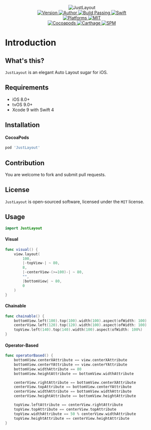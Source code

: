 
<p align="center">
  <img src="https://i.loli.net/2018/01/05/5a4f153d36a21.png" alt="JustLayout">
  <br/><a href="https://cocoapods.org/pods/JustLayout">
  <img alt="Version" src="https://img.shields.io/badge/version-1.1.2-brightgreen.svg">
  <img alt="Author" src="https://img.shields.io/badge/author-Meniny-blue.svg">
  <img alt="Build Passing" src="https://img.shields.io/badge/build-passing-brightgreen.svg">
  <img alt="Swift" src="https://img.shields.io/badge/swift-4.0%2B-orange.svg">
  <br/>
  <img alt="Platforms" src="https://img.shields.io/badge/platform-iOS%20%7C%20tvOS-lightgrey.svg">
  <img alt="MIT" src="https://img.shields.io/badge/license-MIT-blue.svg">
  <br/>
  <img alt="Cocoapods" src="https://img.shields.io/badge/cocoapods-compatible-brightgreen.svg">
  <img alt="Carthage" src="https://img.shields.io/badge/carthage-working%20on-red.svg">
  <img alt="SPM" src="https://img.shields.io/badge/swift%20package%20manager-compatible-brightgreen.svg">
  </a>
</p>

# Introduction

## What's this?

`JustLayout` is an elegant Auto Layout sugar for iOS.

## Requirements

* iOS 8.0+
* tvOS 9.0+
* Xcode 9 with Swift 4

## Installation

#### CocoaPods

```ruby
pod 'JustLayout'
```

## Contribution

You are welcome to fork and submit pull requests.

## License

`JustLayout` is open-sourced software, licensed under the `MIT` license.

## Usage

```swift
import JustLayout
```

#### Visual

```swift
func visual() {
    view.layout(
        100,
        |-topView-| ~ 80,
        8,
        |-centerView-(>=100)-| ~ 80,
        "",
        |bottomView| ~ 80,
        0
    )
}
```

#### Chainable

```swift
func chainable() {
    bottomView.left(100).top(100).width(100).aspect(ofWidth: 100)
    centerView.left(120).top(120).width(100).aspect(ofWidth: 100)
    topView.left(140).top(140).width(100).aspect(ofWidth: 100%)
}
```

#### Operator-Based

```swift
func operatorBased() {
    bottomView.centerXAttribute == view.centerXAttribute
    bottomView.centerYAttribute == view.centerYAttribute
    bottomView.widthAttribute == 80
    bottomView.heightAttribute == bottomView.widthAttribute

    centerView.rightAttribute == bottomView.centerXAttribute
    centerView.topAttribute == bottomView.centerYAttribute
    centerView.widthAttribute == bottomView.widthAttribute
    centerView.heightAttribute == bottomView.heightAttribute

    topView.leftAttribute == centerView.rightAttribute
    topView.topAttribute == centerView.topAttribute
    topView.widthAttribute == 50 % centerView.widthAttribute
    topView.heightAttribute == centerView.heightAttribute
}
```
